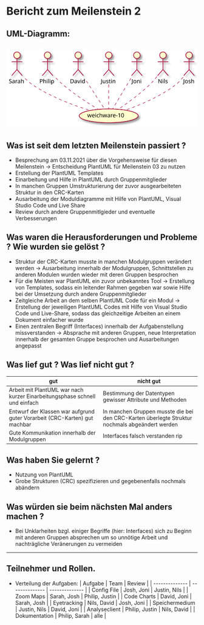 # Bericht zum Meilenstein 2
## UML-Diagramm:
![UML-Diagramm](gesamt.svg)
---
## Was ist seit dem letzten Meilenstein passiert ?
- Besprechung am 03.11.2021 über die Vorgehensweise für diesen Meilenstein -> Entscheidung PlantUML für Meilenstein 03 zu nutzen
- Erstellung der PlantUML Templates
- Einarbeitung und Hilfe in PlantUML durch Gruppenmitglieder
- In manchen Gruppen Umstrukturierung der zuvor ausgearbeiteten Struktur in den CRC-Karten
- Ausarbeitung der Moduldiagramme mit Hilfe von PlantUML, Visual Studio Code und Live Share
- Review durch andere Gruppenmitlgieder und eventuelle Verbesserungen

## Was waren die Herausforderungen und Probleme ? Wie wurden sie gelöst ?
- Struktur der CRC-Karten musste in manchen Modulgruppen verändert werden -> Ausarbeitung innerhalb der Modulgruppen, Schnittstellen zu anderen Modulen wurden wieder mit deren Gruppen besprochen
- Für die Meisten war PlantUML ein zuvor unbekanntes Tool -> Erstellung von Templates, sodass ein leitender Rahmen gegeben war sowie Hilfe bei der Umsetzung durch andere Gruppenmitglieder
- Zeitgleiche Arbeit an dem selben PlantUML Code für ein Modul -> Erstellung der jeweiligen PlantUML Codes mit Hilfe von Visual Studio Code und Live-Share, sodass das gleichzeitige Arbeiten an einem Dokument einfacher wurde
- Einen zentralen Begriff (Interfaces) innerhalb der Aufgabenstellung missverstanden -> Absprache mit anderen Gruppen, neue Interpretation innerhalb der gesamten Gruppe besprochen und Ausarbeitungen angepasst

## Was lief gut ? Was lief nicht gut ?
| gut | nicht gut |
| --- | --------- |
|Arbeit mit PlantUML war nach kurzer Einarbeitungsphase schnell und einfach     |Bestimmung der Datentypen gewisser Attribute und Methoden           |
|Entwurf der Klassen war aufgrund guter Vorarbeit (CRC-Karten) gut machbar|In manchen Gruppen musste die bei den CRC-Karten überlegte Struktur nochmals abgeändert werden|
|Gute Kommunikation innerhalb der Modulgruppen|Interfaces falsch verstanden rip|

## Was haben Sie gelernt ?
- Nutzung von PlantUML
- Grobe Strukturen (CRC) spezifizieren und gegebenenfalls nochmals abändern

## Was würden sie beim nächsten Mal anders machen ?
- Bei Unklarheiten bzgl. einiger Begriffe (hier: Interfaces) sich zu Beginn mit anderen Gruppen absprechen um so unnötige Arbeit und nachträgliche Veränerungen zu vermeiden

---
## Teilnehmer und Rollen.

- Verteilung der Aufgaben:
    | Aufgabe        | Team           | Review         |
    | -------------- | -------------- | -------------- |
    | Config File    | Josh, Joni     | Justin, Nils   |
    | Zoom Maps      | Sarah, Josh    | Philip, Justin |
    | Code Charts    | David, Joni    | Sarah, Josh    |
    | Eyetracking    | Nils, David    | Josh, Joni     |
    | Speichermedium | Justin, Nils   | David, Joni    |
    | Analyseclient  | Philip, Justin | Nils, David    |
    | Dokumentation  | Philip, Sarah  | alle           |
